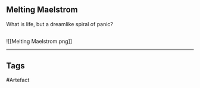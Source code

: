 ## Melting Maelstrom
What is life, but a dreamlike spiral of panic?
## 
![[Melting Maelstrom.png]]

---
## Tags
#Artefact